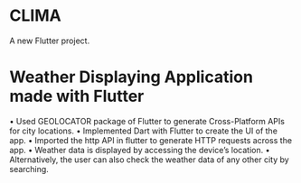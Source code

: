 # CLIMA

A new Flutter project.

# Weather Displaying Application made with Flutter

• Used GEOLOCATOR package of Flutter to generate Cross-Platform APIs for city locations.
• Implemented Dart with Flutter to create the UI of the app.
• Imported the http API in flutter to generate HTTP requests across the app.
• Weather data is displayed by accessing the device’s location.
• Alternatively, the user can also check the weather data of any other city by searching.
